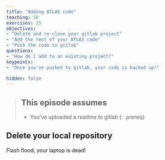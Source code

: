```yaml
---
title: "Adding ATLAS code"
teaching: 10
exercises: 15
objectives:
- "Delete and re-clone your gitlab project"
- "Add the rest of your ATLAS code"
- "Push the code to gitlab"
questions:
- "How do I add to an existing project?"
keypoints:
- "Once you've pushed to gitlab, your code is backed up!"

hidden: false
---
```


> ## This episode assumes
>
> - You've uploaded a readme to gitlab
{: .prereq}

## Delete your local repository

Flash flood, your laptop is dead!

